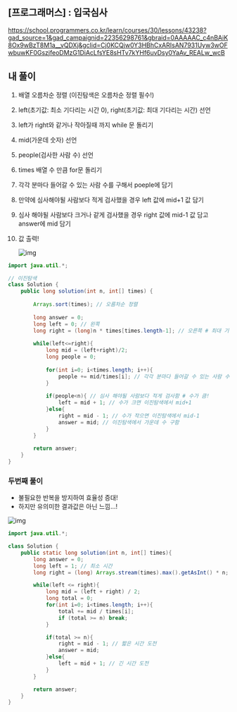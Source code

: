 ## [프로그래머스] : 입국심사

https://school.programmers.co.kr/learn/courses/30/lessons/43238?gad_source=1&gad_campaignid=22356298761&gbraid=0AAAAAC_c4nBAiK8Ox9wBzT8M1a__vQDXj&gclid=Cj0KCQjw0Y3HBhCxARIsAN7931Uyw3wOFwbuwKF0GszjfeoDMzG1DiAcLfsYE8sHTv7kYHf6uvDsy0YaAv_REALw_wcB

## 내 풀이

1. 배열 오름차순 정렬 (이진탐색은 오름차순 정렬 필수!)

2. left(초기값: 최소 기다리는 시간 0), right(초기값: 최대 기다리는 시간) 선언

3. left가 right와 같거나 작아질때 까지 while 문 돌리기

4. mid(가운데 숫자) 선언

5. people(검사한 사람 수) 선언

6. times 배열 수 만큼 for문 돌리기

7. 각각 분마다 들어갈 수 있는 사람 수를 구해서 poeple에 담기

8. 만약에 심사해야될 사람보다 적게 검사했을 경우 left 값에 mid+1 값 담기

9. 심사 해야될 사람보다 크거나 같게 검사했을 경우 right 값에 mid-1 값 담고 answer에 mid 담기

10. 값 출력!

    ![img](https://postfiles.pstatic.net/MjAyNTEwMDZfMTEx/MDAxNzU5NzUzMTMyODAw.LP44p4Jv1E_dhaAvwdMzggYTt8usGixhhbm1Yszd21Mg._elBJ2b8UjynzHXl30q7d737rTEd_lojE90hN7zBFoUg.PNG/image.png?type=w773)

```java
import java.util.*;

// 이진탐색
class Solution {
    public long solution(int n, int[] times) {
        
        Arrays.sort(times); // 오름차순 정렬
        
        long answer = 0;
        long left = 0; // 왼쪽
        long right = (long)n * times[times.length-1]; // 오른쪽 # 최대 기다리는 시간
        
        while(left<=right){
            long mid = (left+right)/2;
            long people = 0;
            
            for(int i=0; i<times.length; i++){
                people += mid/times[i]; // 각각 분마다 들어갈 수 있는 사람 수
            }
            
            if(people<n){ // 심사 해야될 사람보다 적게 검사함 # 수가 큼!
                left = mid + 1; // 수가 크면 이진탐색에서 mid+1
            }else{
                right = mid - 1; // 수가 작으면 이진탐색에서 mid-1
                answer = mid; // 이진탐색에서 가운데 수 구함
            }
        }
        
        return answer;
    }
}
```

### 두번째 풀이

* 불필요한 반복을 방지하여 효율성 증대!
* 하지만 유의미한 결과값은 아닌 느낌...!

![img](https://postfiles.pstatic.net/MjAyNTEwMDZfMTY0/MDAxNzU5NzUzMDcwNDU1.JK5DjVu-42HH4e0xqEn66nYOlwBMgSUviUE3fSG7oWEg.AFfCkcGbf6fI3ajcPpbx_U9aH_OmGkChVja2LFj-kDkg.PNG/image.png?type=w773)

```java
import java.util.*;

class Solution {
    public static long solution(int n, int[] times){
        long answer = 0;
        long left = 1; // 최소 시간
        long right = (long) Arrays.stream(times).max().getAsInt() * n; // 최악 시간

        while(left <= right){
            long mid = (left + right) / 2;
            long total = 0;
            for(int i=0; i<times.length; i++){
                total += mid / times[i];
                if (total >= n) break; 
            }

            if(total >= n){
                right = mid - 1; // 짧은 시간 도전
                answer = mid;
            }else{
                left = mid + 1; // 긴 시간 도전
            }
        }

        return answer;
    }
}
```

